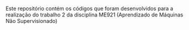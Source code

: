 Este repositório contém os códigos que foram desenvolvidos para a realização do trabalho 2 da disciplina ME921 (Aprendizado de Máquinas Não Supervisionado)
